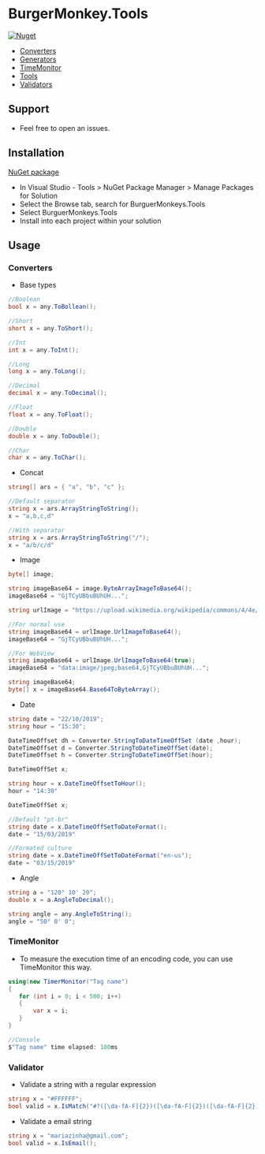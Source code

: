 # BurgerMonkey.Tools

[![Nuget](https://img.shields.io/nuget/v/BurgerMonkeys.Tools)](https://www.nuget.org/packages/BurgerMonkeys.Tools/)

- [Converters](#converters)
- [Generators](#generators)
- [TimeMonitor](#timemonitor)
- [Tools](#tools)
- [Validators](#validator)

## Support

* Feel free to open an issues.

## Installation

[NuGet package](https://www.nuget.org/packages/BurgerMonkeys.Tools/)

* In Visual Studio - Tools > NuGet Package Manager > Manage Packages for Solution
* Select the Browse tab, search for BurguerMonkeys.Tools
* Select BurguerMonkeys.Tools
* Install into each project within your solution

## Usage

### Converters
- Base types

```csharp
//Boolean
bool x = any.ToBollean(); 

//Short
short x = any.ToShort();

//Int
int x = any.ToInt();

//Long
long x = any.ToLong();

//Decimal
decimal x = any.ToDecimal();

//Float
float x = any.ToFloat();

//Double
double x = any.ToDouble();

//Char
char x = any.ToChar();
```

- Concat
```csharp
string[] ars = { "a", "b", "c" };

//Default separator
string x = ars.ArrayStringToString();
x = "a,b,c,d"

//With separator
string x = ars.ArrayStringToString("/");
x = "a/b/c/d"
```
- Image

```csharp
byte[] image;

string imageBase64 = image.ByteArrayImageToBase64();
imageBase64 = "GjTCyUBbuBUhUH...";
```

```csharp
string urlImage = "https://upload.wikimedia.org/wikipedia/commons/4/4e/Macaca_nigra_self-portrait_large.jpg";

//For normal use
string imageBase64 = urlImage.UrlImageToBase64();
imageBase64 = "GjTCyUBbuBUhUH...";

//For WebView
string imageBase64 = urlImage.UrlImageToBase64(true);
imageBase64 = "data:image/jpeg;base64,GjTCyUBbuBUhUH...";
```
```csharp
string imageBase64;
byte[] x = imageBase64.Base64ToByteArray();
```
- Date

```csharp
string date = "22/10/2019";
string hour = "15:30";

DateTimeOffset dh = Converter.StringToDateTimeOffSet (date ,hour);
DateTimeOffset d = Converter.StringToDateTimeOffSet(date);
DateTimeOffset h = Converter.StringToDateTimeOffSet(hour);
```

```csharp
DateTimeOffSet x;

string hour = x.DateTimeOffsetToHour();
hour = "14:30"
```

```csharp
DateTimeOffSet x;

//Default "pt-br"
string date = x.DateTimeOffSetToDateFormat();
date = "15/03/2019"

//Formated culture
string date = x.DateTimeOffSetToDateFormat("en-us");
date = "03/15/2019"
```
- Angle
```csharp
string a = "120° 10' 20";
double x = a.AngleToDecimal(); 
```

```csharp
string angle = any.AngleToString();
angle = "50° 0' 0";
```

### TimeMonitor
- To measure the execution time of an encoding code, you can use TimeMonitor this way.
```csharp
using(new TimerMonitor("Tag name")
{
   for (int i = 0; i < 500; i++)
   {
       var x = i;
   }
}

//Console
$"Tag name" time elapsed: 100ms
```

### Validator
- Validate a string with a regular expression
```csharp
string x = "#FFFFFF";
bool valid = x.IsMatch("#?([\da-fA-F]{2})([\da-fA-F]{2})([\da-fA-F]{2})");
```

- Validate a email string
```csharp
string x = "mariazinha@gmail.com";
bool valid = x.IsEmail();
```
